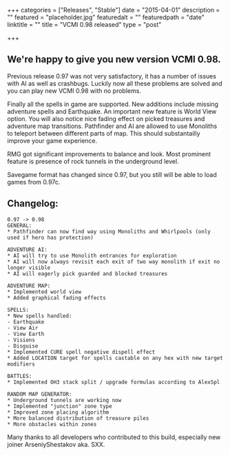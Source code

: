 +++
categories = ["Releases", "Stable"]
date = "2015-04-01"
description = ""
featured = "placeholder.jpg"
featuredalt = ""
featuredpath = "date"
linktitle = ""
title = "VCMI 0.98 released"
type = "post"

+++


## We're happy to give you new version VCMI 0.98.

Previous release 0.97 was not very satisfactory, it has a number of issues with AI as well as crashbugs. Luckily now all these problems are solved and you can play new VCMI 0.98 with no problems.

Finally all the spells in game are supported. New additions include missing adventure spells and Earthquake.
An important new feature is World View option. You will also notice nice fading effect on picked treasures and adventure map transitions.
Pathfinder and AI are allowed to use Monoliths to teleport between different parts of map. This should substantailly improve your game experience.

RMG got significant improvements to balance and look. Most prominent feature is presence of rock tunnels in the underground level.

Savegame format has changed since 0.97, but you still will be able to load games from 0.97c.

## Changelog:
```
0.97 -> 0.98
GENERAL:
* Pathfinder can now find way using Monoliths and Whirlpools (only used if hero has protection)

ADVENTURE AI:
* AI will try to use Monolith entrances for exploration
* AI will now always revisit each exit of two way monolith if exit no longer visible
* AI will eagerly pick guarded and blocked treasures

ADVENTURE MAP:
* Implemented world view
* Added graphical fading effects

SPELLS:
* New spells handled:
- Earthquake
- View Air
- View Earth
- Visions
- Disguise
* Implemented CURE spell negative dispell effect
* Added LOCATION target for spells castable on any hex with new target modifiers

BATTLES:
* Implemented OH3 stack split / upgrade formulas according to AlexSpl

RANDOM MAP GENERATOR:
* Underground tunnels are working now
* Implemented "junction" zone type
* Improved zone placing algorithm
* More balanced distribution of treasure piles
* More obstacles within zones
```

Many thanks to all developers who contributed to this build, especially new joiner ArseniyShestakov aka. SXX.
